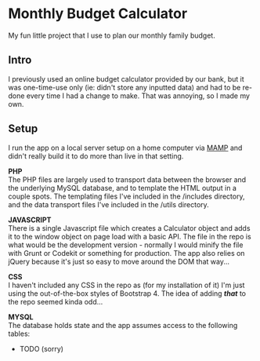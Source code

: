 # Monthly Budget Calculator
My fun little project that I use to plan our monthly family budget.

## Intro
I previously used an online budget calculator provided by our bank, but it was one-time-use only (ie: didn't store any inputted data) and had to be re-done every time I had a change to make. That was annoying, so I made my own.  

## Setup
I run the app on a local server setup on a home computer via [MAMP](https://www.mamp.info/en/) and didn't really build it to do more than live in that setting.

**PHP**<br>
The PHP files are largely used to transport data between the browser and the underlying MySQL database, and to template the HTML output in a couple spots. The templating files I've included in the /includes directory, and the data transport files I've included in the /utils directory.

**JAVASCRIPT**<br>
There is a single Javascript file which creates a Calculator object and adds it to the window object on page load with a basic API. The file in the repo is what would be the development version - normally I would minify the file with Grunt or Codekit or something for production. The app also relies on jQuery because it's just so easy to move around the DOM that way...

**CSS**<br>
I haven't included any CSS in the repo as (for my installation of it) I'm just using the out-of-the-box styles of Bootstrap 4. The idea of adding **_that_** to the repo seemed kinda odd...

**MYSQL**<br>
The database holds state and the app assumes access to the following tables:
- TODO (sorry)
